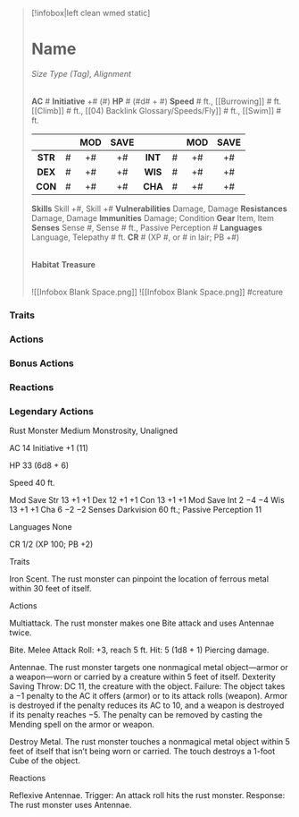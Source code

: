 > [!infobox|left clean wmed static]
> # Name
> *Size Type (Tag), Alignment*
> 
> | |
> | - |
> **AC** # **Initiative** +# (#)
> **HP** # (#d# + #)
> **Speed** # ft., [[Burrowing]] # ft. [[Climb]] # ft., [[04) Backlink Glossary/Speeds/Fly]] # ft., [[Swim]] # ft.
> 
> | | | MOD | SAVE | | | MOD | SAVE |
> | :-: | :-: | :-: | :-: | :-: | :-: | :-: | :-: |
> | **STR** | # | +# | +# | **INT** | # | +# | +# | 
> | **DEX** | # | +# | +# | **WIS** | # | +# | +# |
> | **CON** | # | +# | +# | **CHA** | # | +# | +# |
> **Skills** Skill +#, Skill +#
> **Vulnerabilities** Damage, Damage
> **Resistances** Damage, Damage
> **Immunities** Damage; Condition
> **Gear** Item, Item
> **Senses** Sense #, Sense # ft., Passive Perception #
> **Languages** Language, Telepathy # ft.
> **CR** # (XP #, or # in lair; PB +#)
>
> | |
> | - |
> **Habitat**
> **Treasure**
> 
> | |
> | - |
> ![[Infobox Blank Space.png]]
> ![[Infobox Blank Space.png]]
> #creature 


### Traits
### Actions
### Bonus Actions
### Reactions
### Legendary Actions
Rust Monster
Medium Monstrosity, Unaligned

AC 14 Initiative +1 (11)

HP 33 (6d8 + 6)

Speed 40 ft.

Mod	Save
Str	13	+1	+1
Dex	12	+1	+1
Con	13	+1	+1
Mod	Save
Int	2	−4	−4
Wis	13	+1	+1
Cha	6	−2	−2
Senses Darkvision 60 ft.; Passive Perception 11

Languages None

CR 1/2 (XP 100; PB +2)

Traits

Iron Scent. The rust monster can pinpoint the location of ferrous metal within 30 feet of itself.

Actions

Multiattack. The rust monster makes one Bite attack and uses Antennae twice.

Bite. Melee Attack Roll: +3, reach 5 ft. Hit: 5 (1d8 + 1) Piercing damage.

Antennae. The rust monster targets one nonmagical metal object—armor or a weapon—worn or carried by a creature within 5 feet of itself. Dexterity Saving Throw: DC 11, the creature with the object. Failure: The object takes a −1 penalty to the AC it offers (armor) or to its attack rolls (weapon). Armor is destroyed if the penalty reduces its AC to 10, and a weapon is destroyed if its penalty reaches −5. The penalty can be removed by casting the Mending spell on the armor or weapon.

Destroy Metal. The rust monster touches a nonmagical metal object within 5 feet of itself that isn’t being worn or carried. The touch destroys a 1-foot Cube of the object.

Reactions

Reflexive Antennae. Trigger: An attack roll hits the rust monster. Response: The rust monster uses Antennae.